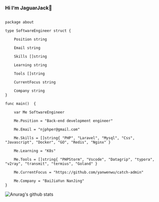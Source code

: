 ### Hi I‘m JaguarJack👋


```golang

package about

type SoftwareEngineer struct {

	Position string

	Email string

	Skills []string

	Learning string

	Tools []string

	CurrentFocus string

	Company string
}

func main()  {

	var Me SoftwareEngineer

	Me.Position = "Back-end development engineer"

	Me.Email = "njphper@gmail.com"

	Me.Skills = []string{ "PHP", "Laravel", "Mysql", "Css", "Javascript", "Docker", "GO", "Redis", "Nginx" }

	Me.Learning = "K8s"

	Me.Tools = []string{ "PHPStorm", "Vscode", "Datagrip", "typora", "v2ray", "transmit", "termius", "Goland" }

	Me.CurrentFocus = "https://github.com/yanwenwu/catch-admin"

	Me.Company = "BaiJiaYun NanJing"
}

```

![Anurag's github stats](https://github-readme-stats.vercel.app/api/?username=yanwenwu&show_icons=true&title_color=fff&icon_color=79ff97&text_color=9f9f9f&bg_color=151515)

